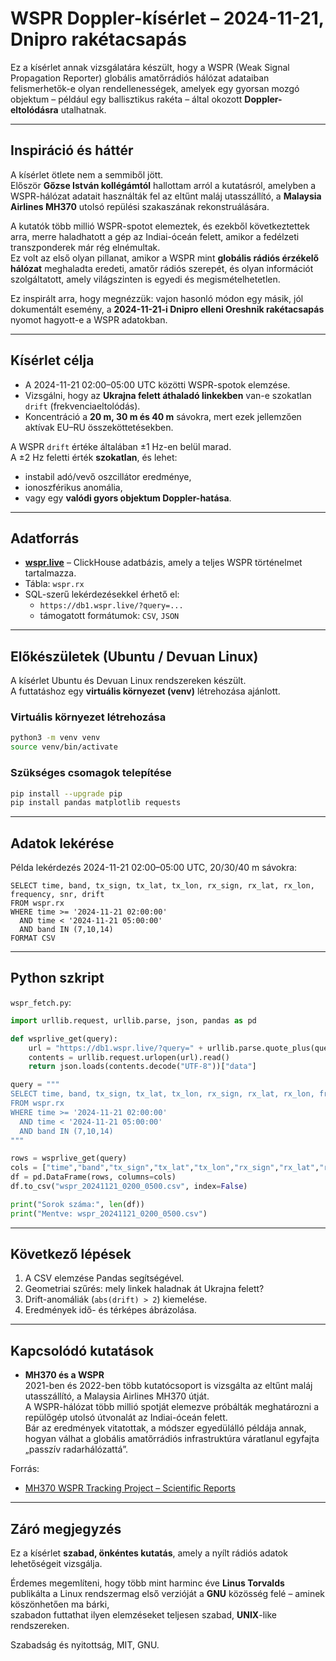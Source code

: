# WSPR Doppler-kísérlet – 2024-11-21, Dnipro rakétacsapás

Ez a kísérlet annak vizsgálatára készült, hogy a WSPR (Weak Signal Propagation Reporter) 
globális amatőrrádiós hálózat adataiban felismerhetők-e olyan rendellenességek,
amelyek egy gyorsan mozgó objektum – például egy ballisztikus rakéta – által okozott 
**Doppler-eltolódásra** utalhatnak.

---

## Inspiráció és háttér

A kísérlet ötlete nem a semmiből jött.  
Először **Gőzse István kollégámtól** hallottam arról a kutatásról, amelyben a 
WSPR-hálózat adatait használták fel az eltűnt maláj utasszállító, a 
**Malaysia Airlines MH370** utolsó repülési szakaszának rekonstruálására.  

A kutatók több millió WSPR-spotot elemeztek, és ezekből következtettek arra, 
merre haladhatott a gép az Indiai-óceán felett, amikor a fedélzeti transzponderek 
már rég elnémultak.  
Ez volt az első olyan pillanat, amikor a WSPR mint **globális rádiós érzékelő hálózat** 
meghaladta eredeti, amatőr rádiós szerepét, és olyan információt szolgáltatott, amely 
világszinten is egyedi és megismételhetetlen.  

Ez inspirált arra, hogy megnézzük: vajon hasonló módon egy másik, jól dokumentált esemény, 
a **2024-11-21-i Dnipro elleni Oreshnik rakétacsapás** nyomot hagyott-e a WSPR adatokban.  

---

## Kísérlet célja

- A 2024-11-21 02:00–05:00 UTC közötti WSPR-spotok elemzése.  
- Vizsgálni, hogy az **Ukrajna felett áthaladó linkekben** van-e szokatlan `drift` (frekvenciaeltolódás).  
- Koncentráció a **20 m, 30 m és 40 m** sávokra, mert ezek jellemzően aktívak 
  EU–RU összeköttetésekben.  

A WSPR `drift` értéke általában ±1 Hz-en belül marad.  
A ±2 Hz feletti érték **szokatlan**, és lehet:
- instabil adó/vevő oszcillátor eredménye,  
- ionoszférikus anomália,  
- vagy egy **valódi gyors objektum Doppler-hatása**.

---

## Adatforrás

- **[wspr.live](https://wspr.live/)** – ClickHouse adatbázis, amely a teljes WSPR történelmet tartalmazza.  
- Tábla: `wspr.rx`  
- SQL-szerű lekérdezésekkel érhető el:  
  - `https://db1.wspr.live/?query=...`  
  - támogatott formátumok: `CSV`, `JSON`  

---

## Előkészületek (Ubuntu / Devuan Linux)

A kísérlet Ubuntu és Devuan Linux rendszereken készült.  
A futtatáshoz egy **virtuális környezet (venv)** létrehozása ajánlott.

### Virtuális környezet létrehozása

```bash
python3 -m venv venv
source venv/bin/activate
```

### Szükséges csomagok telepítése

```bash
pip install --upgrade pip
pip install pandas matplotlib requests
```

---

## Adatok lekérése

Példa lekérdezés 2024-11-21 02:00–05:00 UTC, 20/30/40 m sávokra:

```
SELECT time, band, tx_sign, tx_lat, tx_lon, rx_sign, rx_lat, rx_lon, frequency, snr, drift
FROM wspr.rx
WHERE time >= '2024-11-21 02:00:00'
  AND time < '2024-11-21 05:00:00'
  AND band IN (7,10,14)
FORMAT CSV
```

---

## Python szkript

`wspr_fetch.py`:

```python
import urllib.request, urllib.parse, json, pandas as pd

def wsprlive_get(query):
    url = "https://db1.wspr.live/?query=" + urllib.parse.quote_plus(query + " FORMAT JSON")
    contents = urllib.request.urlopen(url).read()
    return json.loads(contents.decode("UTF-8"))["data"]

query = """
SELECT time, band, tx_sign, tx_lat, tx_lon, rx_sign, rx_lat, rx_lon, frequency, snr, drift
FROM wspr.rx
WHERE time >= '2024-11-21 02:00:00'
  AND time < '2024-11-21 05:00:00'
  AND band IN (7,10,14)
"""

rows = wsprlive_get(query)
cols = ["time","band","tx_sign","tx_lat","tx_lon","rx_sign","rx_lat","rx_lon","frequency","snr","drift"]
df = pd.DataFrame(rows, columns=cols)
df.to_csv("wspr_20241121_0200_0500.csv", index=False)

print("Sorok száma:", len(df))
print("Mentve: wspr_20241121_0200_0500.csv")
```

---

## Következő lépések

1. A CSV elemzése Pandas segítségével.  
2. Geometriai szűrés: mely linkek haladnak át Ukrajna felett?  
3. Drift-anomáliák (`abs(drift) > 2`) kiemelése.  
4. Eredmények idő- és térképes ábrázolása.  

---

## Kapcsolódó kutatások

- **MH370 és a WSPR**  
  2021-ben és 2022-ben több kutatócsoport is vizsgálta az eltűnt maláj utasszállító, 
  a Malaysia Airlines MH370 útját.  
  A WSPR-hálózat több millió spotját elemezve próbálták meghatározni a repülőgép 
  utolsó útvonalát az Indiai-óceán felett.  
  Bár az eredmények vitatottak, a módszer egyedülálló példája annak, hogyan válhat a 
  globális amatőrrádiós infrastruktúra váratlanul egyfajta „passzív radarhálózattá”.

Forrás:  
- [MH370 WSPR Tracking Project – Scientific Reports](https://www.mdpi.com/2504-3900/83/1/18)

---

## Záró megjegyzés

Ez a kísérlet **szabad, önkéntes kutatás**, amely a nyílt rádiós adatok 
lehetőségeit vizsgálja.  

Érdemes megemlíteni, hogy több mint harminc éve **Linus Torvalds** publikálta a 
Linux rendszermag első verzióját a **GNU** közösség felé – aminek köszönhetően ma bárki,  
szabadon futtathat ilyen elemzéseket teljesen szabad, **UNIX**-like rendszereken.  

Szabadság és nyitottság, MIT, GNU.